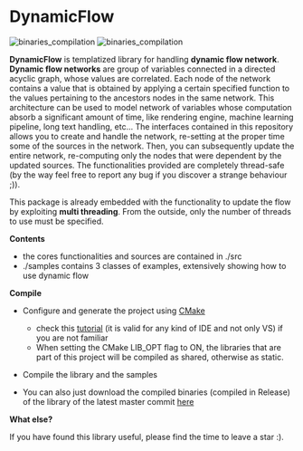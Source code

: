 # DynamicFlow

![binaries_compilation](https://github.com/andreacasalino/DynamicFlow/actions/workflows/installArtifacts.yml/badge.svg)
![binaries_compilation](https://github.com/andreacasalino/DynamicFlow/actions/workflows/runTests.yml/badge.svg)

**DynamicFlow** is templatized library for handling **dynamic flow network**.
**Dynamic flow networks** are group of variables connected in a directed acyclic graph, whose values are correlated.
Each node of the network contains a value that is obtained by applying a certain specified function to the values pertaining to the ancestors nodes in the
same network.
This architecture can be used to model network of variables whose computation absorb a significant amount of time, like rendering engine, machine learning pipeline, 
long text handling, etc...
The interfaces contained in this repository allows you to create and handle the network, re-setting at the proper time some of the sources in the network.
Then, you can subsequently update the entire network, re-computing only the nodes that were dependent by the updated sources.
The functionalities provided are completely thread-safe (by the way feel free to report any bug if you discover a strange behaviour ;)).

This package is already embedded with the functionality to update the flow by exploiting **multi threading**. From the outside, only the number of threads to use
must be specified.


**Contents**

 * the cores functionalities and sources are contained in ./src
 * ./samples contains 3 classes of examples, extensively showing how to use dynamic flow

**Compile**
   
 * Configure and generate the project using [CMake](https://cmake.org)

   * check this [tutorial](https://www.youtube.com/watch?v=LxHV-KNEG3k) (it is valid for any kind of IDE and not only VS) if you are not familiar
   * When setting the CMake LIB_OPT flag to ON, the libraries that are part of this project will be compiled as shared, otherwise as static. 
	  
 * Compile the library and the samples

 * You can also just download the compiled binaries (compiled in Release) of the library of the latest master commit [here](https://github.com/andreacasalino/Easy-Factor-Graph/actions) 
 
**What else?**

If you have found this library useful, please find the time to leave a star :). 

